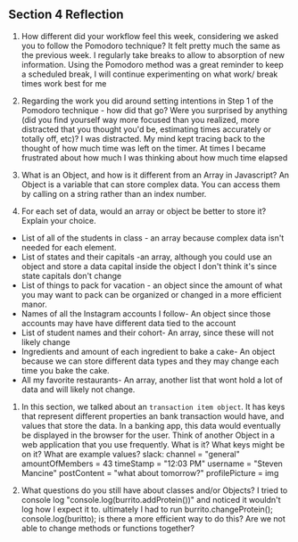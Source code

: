 ## Section 4 Reflection

1. How different did your workflow feel this week, considering we asked you to follow the Pomodoro technique?
It felt pretty much the same as the previous week.  I regularly take breaks to allow to absorption of new information.  Using the Pomodoro method was a great reminder to keep a scheduled break, I will continue experimenting on what work/ break times work best for me
1. Regarding the work you did around setting intentions in Step 1 of the Pomodoro technique - how did that go? Were you surprised by anything (did you find yourself way more focused than you realized, more distracted that you thought you'd be, estimating times accurately or totally off, etc)?
I was distracted. My mind kept tracing back to the thought of how much time was left on the timer.  At times I became frustrated about how much I was thinking about how much time elapsed  
1. What is an Object, and how is it different from an Array in Javascript?
An Object is a variable that can store complex data.  You can access them by calling on a string rather than an index number.  

1. For each set of data, would an array or object be better to store it? Explain your choice.

  * List of all of the students in class - an array because complex data isn't needed for each element.
  * List of states and their capitals -an array, although you could use an object and store a data capital inside the object I don't think it's  since state capitals don't change
  * List of things to pack for vacation - an object since the amount of what you may want to pack can be organized or changed in a more efficient manor.  
  * Names of all the Instagram accounts I follow- An object since those accounts may have have different data tied to the account
  * List of student names and their cohort- An array, since these will not likely change
  * Ingredients and amount of each ingredient to bake a cake- An object because we can store different data types and they may change each time you bake the cake.
  * All my favorite restaurants- An array, another list that wont hold a lot of data and will likely not change.  

1. In this section, we talked about an `transaction item object`. It has keys that represent different properties an bank transaction would have, and values that store the data. In a banking app, this data would eventually be displayed in the browser for the user. Think of another Object in a web application that you use frequently. What is it? What keys might be on it? What are example values?
slack:
channel = "general"
amountOfMembers = 43
timeStamp = "12:03 PM"
username = "Steven Mancine"
postContent = "what about tomorrow?"
profilePicture = img

1. What questions do you still have about classes and/or Objects?
I tried to console log "console.log(burrito.addProtein())" and noticed it wouldn't log how I expect it to.
ultimately I had to run burrito.changeProtein(); console.log(buritto);
is there a more efficient way to do this? Are we not able to change methods or functions together?
